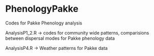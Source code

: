 # PhenologyPakke
Codes for Pakke Phenology analysis


AnalysisP1_2.R -> codes for community wide patterns, comparisions between dispersal modes for Pakke phenology data

AnalysisP4.R  -> Weather patterns for Pakke data
